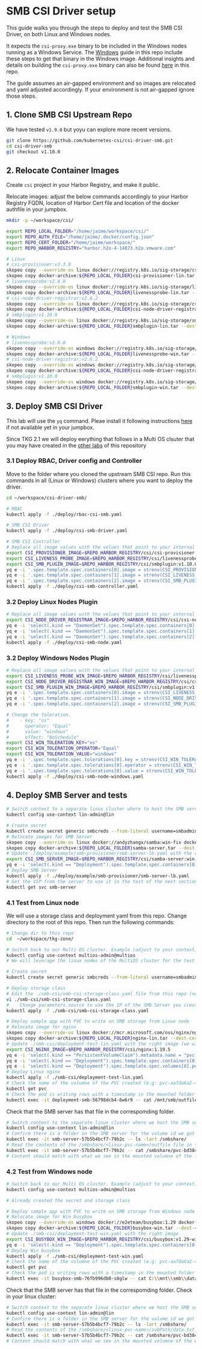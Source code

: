 # SMB CSI Driver setup

This guide walks you through the steps to deploy and test the SMB CSI Driver, on both Linux and Windows nodes.

It expects the `csi-proxy.exe` binary to be included in the Windows nodes running as a Windows Service. The [Windows](/windows/README.md) guide in this repo include these steps to get that binary in the Windows image.
Additional insights and details on building the `csi-proxy.exe` binary can also be found [here](/smb-csi/BuildCSIProxy.md) in this repo.

The guide assumes an air-gapped environment and so images are relocated and yaml adjusted accordingly. If  your environment is not air-gapped ignore those steps.

## 1. Clone SMB CSI Upstream Repo

We have tested `v1.9.0` but yoyu can explore more recent versions.

```bash
git clone https://github.com/kubernetes-csi/csi-driver-smb.git
cd csi-driver-smb
git checkout v1.10.0
```

## 2. Relocate Container Images

Create `csi` project in your Harbor Registry, and make it public.

Relocate images: adjust the below commands accordingly to your Harbor Registry FQDN, location of Harbor Cert file and location of the docker authfile in your jumpbox.
```bash
mkdir -p ~/workspace/csi/

export REPO_LOCAL_FOLDER="/home/jaime/workspace/csi/"
export REPO_AUTH_FILE="/home/jaime/.docker/config.json"
export REPO_CERT_FOLDER="/home/jaime/workspace/"
export REPO_HARBOR_REGISTRY="harbor.h2o-4-14873.h2o.vmware.com"

# Linux
# csi-provisioner:v3.3.0
skopeo copy --override-os linux docker://registry.k8s.io/sig-storage/csi-provisioner:v3.3.0 docker-archive:${REPO_LOCAL_FOLDER}csi-provisioner-lin.tar
skopeo copy docker-archive:${REPO_LOCAL_FOLDER}csi-provisioner-lin.tar --dest-cert-dir=${REPO_CERT_FOLDER} --dest-authfile=${REPO_AUTH_FILE} docker://${REPO_HARBOR_REGISTRY}/csi/csi-provisioner:v3.3.0
# livenessprobe:v2.8.0
skopeo copy --override-os linux docker://registry.k8s.io/sig-storage/livenessprobe:v2.8.0 docker-archive:${REPO_LOCAL_FOLDER}livenessprobe-lin.tar
skopeo copy docker-archive:${REPO_LOCAL_FOLDER}livenessprobe-lin.tar --dest-cert-dir=${REPO_CERT_FOLDER} --dest-authfile=${REPO_AUTH_FILE} docker://${REPO_HARBOR_REGISTRY}/csi/livenessprobe:v2.8.0
# csi-node-driver-registrar:v2.6.2
skopeo copy --override-os linux docker://registry.k8s.io/sig-storage/csi-node-driver-registrar:v2.6.2 docker-archive:${REPO_LOCAL_FOLDER}csi-node-driver-registrar-lin.tar
skopeo copy docker-archive:${REPO_LOCAL_FOLDER}csi-node-driver-registrar-lin.tar --dest-cert-dir=${REPO_CERT_FOLDER} --dest-authfile=${REPO_AUTH_FILE} docker://${REPO_HARBOR_REGISTRY}/csi/csi-node-driver-registrar:v2.6.2
# smbplugin:v1.10.0
skopeo copy --override-os linux docker://registry.k8s.io/sig-storage/smbplugin:v1.10.0 docker-archive:${REPO_LOCAL_FOLDER}smbplugin-lin.tar
skopeo copy docker-archive:${REPO_LOCAL_FOLDER}smbplugin-lin.tar --dest-cert-dir=${REPO_CERT_FOLDER} --dest-authfile=${REPO_AUTH_FILE} docker://${REPO_HARBOR_REGISTRY}/csi/smbplugin:v1.10.0

# Windows
# livenessprobe:v2.8.0
skopeo copy --override-os windows docker://registry.k8s.io/sig-storage/livenessprobe:v2.8.0 docker-archive:${REPO_LOCAL_FOLDER}livenessprobe-win.tar
skopeo copy docker-archive:${REPO_LOCAL_FOLDER}livenessprobe-win.tar --dest-cert-dir=${REPO_CERT_FOLDER} --dest-authfile=${REPO_AUTH_FILE} docker://${REPO_HARBOR_REGISTRY}/csi/livenessprobe:v2.8.0-win
# csi-node-driver-registrar:v2.6.2
skopeo copy --override-os windows docker://registry.k8s.io/sig-storage/csi-node-driver-registrar:v2.6.2 docker-archive:${REPO_LOCAL_FOLDER}csi-node-driver-registrar-win.tar
skopeo copy docker-archive:${REPO_LOCAL_FOLDER}csi-node-driver-registrar-win.tar --dest-cert-dir=${REPO_CERT_FOLDER} --dest-authfile=${REPO_AUTH_FILE} docker://${REPO_HARBOR_REGISTRY}/csi/csi-node-driver-registrar:v2.6.2-win
# smbplugin:v1.10.0
skopeo copy --override-os windows docker://registry.k8s.io/sig-storage/smbplugin:v1.10.0 docker-archive:${REPO_LOCAL_FOLDER}smbplugin-win.tar
skopeo copy docker-archive:${REPO_LOCAL_FOLDER}smbplugin-win.tar --dest-cert-dir=${REPO_CERT_FOLDER} --dest-authfile=${REPO_AUTH_FILE} docker://${REPO_HARBOR_REGISTRY}/csi/smbplugin:v1.10.0-win
```

## 3. Deploy SMB CSI Driver

This lab will use the `yq` command. Pleae install it following instructions [here](https://github.com/mikefarah/yq#install) if not available yet in your jumpbox.

Since TKG 2.1 we will deploy eerything that follows in a Multi OS clsuter that you may have created in the [other labs](/windows/README.md) of this repository

### 3.1 Deploy RBAC, Driver config and Controller

Move to the folder where you cloned the upstream SMB CSI repo. Run this commands in all (Linux or Windows) clusters where you want to deploy the driver.

```bash
cd ~/workspace/csi-driver-smb/

# RBAC
kubectl apply -f ./deploy/rbac-csi-smb.yaml

# SMB CSI Driver
kubectl apply -f ./deploy/csi-smb-driver.yaml

# SMB CSI Controller
# Replace all image values with the velues that point to your internal Harbor registry where you relocated the images:
export CSI_PROVISIONER_IMAGE=$REPO_HARBOR_REGISTRY/csi/csi-provisioner:v3.3.0
export CSI_LIVENESS_PROBE_IMAGE=$REPO_HARBOR_REGISTRY/csi/livenessprobe:v2.8.0
export CSI_SMB_PLUGIN_IMAGE=$REPO_HARBOR_REGISTRY/csi/smbplugin:v1.10.0
yq e -i '.spec.template.spec.containers[0].image = strenv(CSI_PROVISIONER_IMAGE)' ./deploy/csi-smb-controller.yaml
yq e -i '.spec.template.spec.containers[1].image = strenv(CSI_LIVENESS_PROBE_IMAGE)' ./deploy/csi-smb-controller.yaml
yq e -i '.spec.template.spec.containers[2].image = strenv(CSI_SMB_PLUGIN_IMAGE)' ./deploy/csi-smb-controller.yaml
kubectl apply -f ./deploy/csi-smb-controller.yaml
```

### 3.2 Deploy Linux Nodes Plugin

```bash
# Replace all image values with the velues that point to your internal Harbor registry where you relocated the images:
export CSI_NODE_DRIVER_REGISTRAR_IMAGE=$REPO_HARBOR_REGISTRY/csi/csi-node-driver-registrar:v2.6.2
yq e -i 'select(.kind == "DaemonSet").spec.template.spec.containers[0].image = strenv(CSI_LIVENESS_PROBE_IMAGE)' ./deploy/csi-smb-node.yaml
yq e -i 'select(.kind == "DaemonSet").spec.template.spec.containers[1].image = strenv(CSI_NODE_DRIVER_REGISTRAR_IMAGE)' ./deploy/csi-smb-node.yaml
yq e -i 'select(.kind == "DaemonSet").spec.template.spec.containers[2].image = strenv(CSI_SMB_PLUGIN_IMAGE)' ./deploy/csi-smb-node.yaml
kubectl apply -f ./deploy/csi-smb-node.yaml
```

### 3.2 Deploy Windows Nodes Plugin

```bash
# Replace all image values with the velues that point to your internal Harbor registry where you relocated the images:
export CSI_LIVENESS_PROBE_WIN_IMAGE=$REPO_HARBOR_REGISTRY/csi/livenessprobe:v2.8.0-win
export CSI_NODE_DRIVER_REGISTRAR_WIN_IMAGE=$REPO_HARBOR_REGISTRY/csi/csi-node-driver-registrar:v2.6.2-win
export CSI_SMB_PLUGIN_WIN_IMAGE=$REPO_HARBOR_REGISTRY/csi/smbplugin:v1.10.0-win
yq e -i '.spec.template.spec.containers[0].image = strenv(CSI_LIVENESS_PROBE_WIN_IMAGE)' ./deploy/csi-smb-node-windows.yaml
yq e -i '.spec.template.spec.containers[1].image = strenv(CSI_NODE_DRIVER_REGISTRAR_WIN_IMAGE)' ./deploy/csi-smb-node-windows.yaml
yq e -i '.spec.template.spec.containers[2].image = strenv(CSI_SMB_PLUGIN_WIN_IMAGE)' ./deploy/csi-smb-node-windows.yaml

# Change the toleration.
#    - key: "os"
#      operator: "Equal"
#      value: "windows"
#      effect: "NoSchedule"
export CSI_WIN_TOLERATION_KEY="os"
export CSI_WIN_TOLERATION_OPERATOR="Equal"
export CSI_WIN_TOLERATION_VALUE="windows"
yq e -i '.spec.template.spec.tolerations[0].key = strenv(CSI_WIN_TOLERATION_KEY)' ./deploy/csi-smb-node-windows.yaml
yq e -i '.spec.template.spec.tolerations[0].operator = strenv(CSI_WIN_TOLERATION_OPERATOR)' ./deploy/csi-smb-node-windows.yaml
yq e -i '.spec.template.spec.tolerations[0].value = strenv(CSI_WIN_TOLERATION_VALUE)' ./deploy/csi-smb-node-windows.yaml
kubectl apply -f ./deploy/csi-smb-node-windows.yaml
```

## 4. Deploy SMB Server and tests

```bash
# Switch context to a separate linux cluster where to host the SMB server. Example (adjust to your context): 
kubectl config use-context lin-admin@lin

# Create secret
kubectl create secret generic smbcreds --from-literal username=smbadmin --from-literal password="gonative"
# Relocate images for SMB Server
skopeo copy --override-os linux docker://andyzhangx/samba:win-fix docker-archive:${REPO_LOCAL_FOLDER}samba-server.tar
skopeo copy docker-archive:${REPO_LOCAL_FOLDER}samba-server.tar --dest-cert-dir=${REPO_CERT_FOLDER} --dest-authfile=${REPO_AUTH_FILE} docker://${REPO_HARBOR_REGISTRY}/csi/samba-server:win-fix
# Update ./deploy/example/smb-provisioner/smb-server-lb.yaml with the right image
export CSI_SMB_SERVER_IMAGE=$REPO_HARBOR_REGISTRY/csi/samba-server:win-fix
yq e -i 'select(.kind == "Deployment").spec.template.spec.containers[0].image = strenv(CSI_SMB_SERVER_IMAGE)' ./deploy/example/smb-provisioner/smb-server-lb.yaml
# Deploy SMB Server
kubectl apply -f ./deploy/example/smb-provisioner/smb-server-lb.yaml
# Get the VIP from the server to use it in the test of the next section
kubectl get svc smb-server
```

### 4.1 Test from Linux node

We will use a storage class and deployment yaml from this repo. Change directory to the root of this repo. Then run the following commands:

```bash
# Change dir to this repo
cd  ~/workspace/tkg-zone/

# Switch back to our Multi OS cluster. Example (adjust to your context): 
kubectl config use-context multios-admin@multios
# We will leverage the linux nodes of the MultiOS cluster for the test app

# Create secret
kubectl create secret generic smbcreds --from-literal username=smbadmin --from-literal password="gonative"

# Deploy storage class
# Edit the ./smb-csi/smb-csi-storage-class.yaml file from this repo (not the csi-driver-smb one)
vi ./smb-csi/smb-csi-storage-class.yaml
#    Change parameters.source to use the IP of the SMB Server you created in the previous step
kubectl apply -f ./smb-csi/smb-csi-storage-class.yaml

# Deploy sample app with PVC to write on SMB storage from Linux node
# Relocate image for nginx 
skopeo copy --override-os linux docker://mcr.microsoft.com/oss/nginx/nginx:1.19.5 docker-archive:${REPO_LOCAL_FOLDER}nginx-lin.tar
skopeo copy docker-archive:${REPO_LOCAL_FOLDER}nginx-lin.tar --dest-cert-dir=${REPO_CERT_FOLDER} --dest-authfile=${REPO_AUTH_FILE} docker://${REPO_HARBOR_REGISTRY}/csi/nginx:1.19.5
# Update ./smb-csi/deployment-test-lin.yaml with the right image (we will also change PVC name to avoid conflict with the windows one)
export CSI_NGINX_IMAGE=$REPO_HARBOR_REGISTRY/csi/nginx:1.19.5
yq e -i 'select(.kind == "PersistentVolumeClaim").metadata.name = "pvc-smb-lin"' ./smb-csi/deployment-test-lin.yaml
yq e -i 'select(.kind == "Deployment").spec.template.spec.containers[0].image = strenv(CSI_NGINX_IMAGE)' ./smb-csi/deployment-test-lin.yaml
yq e -i 'select(.kind == "Deployment").spec.template.spec.volumes[0].persistentVolumeClaim.claimName = "pvc-smb-lin"' ./smb-csi/deployment-test-lin.yaml
# Deploy Linux nginx
kubectl apply -f ./smb-csi/deployment-test-lin.yaml
# Check the name of the volumne of the PVC created (e.g: pvc-aa7da6a2-4d78-4262-a940-8781c8f9982a)
kubectl get pvc
# Check the pod is writing rows with a timestamp in the mounted folder (adjust pod name to yours):
kubectl exec -it deployment-smb-56798dcb4-6w6r9 -- cat /mnt/smb/outfile
```

Check that the SMB server has that file in the correspomding folder.
```bash
# Switch context to the separate linux cluster where we host the SMB server. Example (adjust to your context): 
kubectl config use-context lin-admin@lin
# Confirm there is a folder in the SMB server for the volume id we got earlier (adjust pod name to yours):
kubectl exec -it smb-server-57b5b4bcf7-79b2c -- ls -lart /smbshare/
# Read the contents of the /smbshare/<linux-pvc-name>/outfile file in that server
kubectl exec -it smb-server-57b5b4bcf7-79b2c -- cat /smbshare/pvc-bd384f88-8eaf-4289-9b17-106e388e613c/outfile
# Content should match with what we see in the mounted volumne of the linux nginx test pod
```

### 4.2 Test from Windows node

```bash
# Switch back to our Multi OS cluster. Example (adjust to your context): 
kubectl config use-context multios-admin@multios

# Already created the secret and storage class

# Deploy sample app with PVC to write on SMB storage from Windows node
# Relocate image for Win busybox 
skopeo copy --override-os windows docker://e2eteam/busybox:1.29 docker-archive:${REPO_LOCAL_FOLDER}busybox-win.tar
skopeo copy docker-archive:${REPO_LOCAL_FOLDER}busybox-win.tar --dest-cert-dir=${REPO_CERT_FOLDER} --dest-authfile=${REPO_AUTH_FILE} docker://${REPO_HARBOR_REGISTRY}/csi/busybox:v1.29-win
# Update ./smb-csi/deployment-test-win.yaml with the right image
export CSI_BUSYBOX_WIN_IMAGE=$REPO_HARBOR_REGISTRY/csi/busybox:v1.29-win
yq e -i 'select(.kind == "Deployment").spec.template.spec.containers[0].image = strenv(CSI_BUSYBOX_WIN_IMAGE)' ./smb-csi/deployment-test-win.yaml
# Deploy Win busybox
kubectl apply -f ./smb-csi/deployment-test-win.yaml
# Check the name of the volumne of the PVC created (e.g: pvc-aa7da6a2-4d78-4262-a940-8781c8f9982a)
kubectl get pvc
# Check the pod is writing rows with a timestamp in the mounted folder (adjust pod name to yours):
kubectl exec -it busybox-smb-76fb996db8-s8glw -- cat C:\\mnt\\smb\\data.txt
```

Check that the SMB server has that file in the correspomding folder. Check in your linux cluster:
```bash
# Switch context to the separate linux cluster where we host the SMB server. Example (adjust to your context): 
kubectl config use-context lin-admin@lin
# Confirm there is a folder in the SMB server for the volume id we got earlier
kubectl exec -it smb-server-57b5b4bcf7-79b2c -- ls -lart /smbshare/
# Read the contents of the /smbshare/<linux-pvc-name>/subPath/data.txt file in that server
kubectl exec -it smb-server-57b5b4bcf7-79b2c -- cat /smbshare/pvc-bd384f88-8eaf-4289-9b17-106e388e613c/subPath/data.txt
# Content should match with what we see in the mounted volumne of the windows busybox test pod
```
